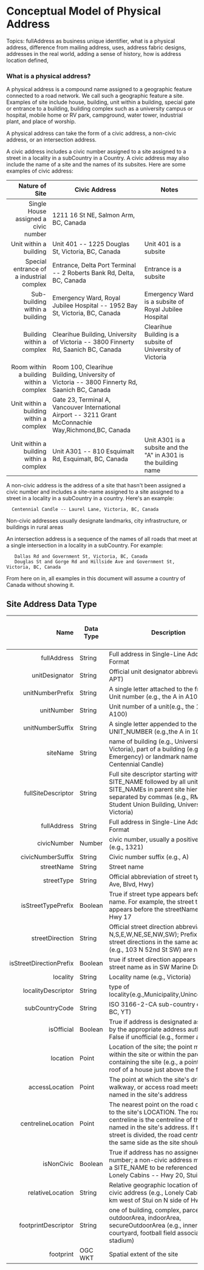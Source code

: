 # Conceptual Model of Physical Address

Topics: fullAddress as business unique identifier, what is a physical address, difference from mailing address, uses, address fabric designs, addresses in the real world, adding a sense of history, how is address location defined, 

### What is a physical address?
A physical address is a compound name assigned to a geographic feature connected to a road network. We call such a geographic feature a site. Examples of site include house, building, unit within a building, special gate or entrance to a building, building complex such as a university campus or hospital, mobile home or RV park, campground, water tower, industrial plant, and place of worship. 

A physical address can take the form of a civic address, a non-civic address, or an intersection address.

A civic address includes a civic number assigned to a site assigned to a street in a locality in a subCountry in a Country. A civic address may also include the name of a site and the names of its subsites. Here are some examples of civic address:


Nature of Site | Civic Address | Notes
---: | --- | ---
Single House assigned a civic number|1211 16 St NE, Salmon Arm, BC, Canada
Unit within a building|Unit 401 -- 1225 Douglas St, Victoria, BC, Canada| Unit 401 is a subsite
Special entrance of a industrial complex|Entrance, Delta Port Terminal -- 2 Roberts Bank Rd, Delta, BC, Canada|Entrance is a subsite
Sub-building within a building|Emergency Ward, Royal Jubilee Hospital -- 1952 Bay St, Victoria, BC, Canada|Emergency Ward is a subsite of Royal Jubilee Hospital
Building within a complex|Clearihue Building, University of Victoria -- 3800 Finnerty Rd, Saanich BC, Canada|Clearihue Building is a subsite of University of Victoria
Room within a building within a complex|Room 100, Clearihue Building, University of Victoria -- 3800 Finnerty Rd, Saanich BC, Canada
Unit within a building within a complex|Gate 23, Terminal A, Vancouver International Airport -- 3211 Grant McConnachie Way,Richmond,BC, Canada
Unit within a building within a complex|Unit A301 -- 810 Esquimalt Rd, Esquimalt, BC, Canada| Unit A301 is a subsite and the "A" in A301 is the building name


A non-civic address is the address of a site that hasn't been assigned a civic number and includes a site-name assigned to a site assigned to a street in a locality in a subCountry in a country. Here's an example:

      Centennial Candle -- Laurel Lane, Victoria, BC, Canada
      
Non-civic addresses usually designate landmarks, city infrastructure, or buildings in rural areas


An intersection address is a sequence of the names of all roads that meet at a single intersection in a locality in a subCountry. For example:

       Dallas Rd and Government St, Victoria, BC, Canada
       Douglas St and Gorge Rd and Hillside Ave and Government St, Victoria, BC, Canada

From here on in, all examples in this document will assume a country of Canada without showing it.

## Site Address Data Type


Name | Data Type |	Description | Required for Civic Address|Required for Non-civic address
---: | --- | --- | ---| ---
fullAddress|String|Full address in Single-Line Address Format|Y|Y
unitDesignator|String|Official unit designator abbreviation (e.g., APT)|No|No
unitNumberPrefix|String|A single letter attached to the front of a Unit number (e.g., the A in A100)|No|No
unitNumber|String|Unit number of a unit(e.g., the 100 in A100)|No|No
unitNumberSuffix|String|A single letter appended to the UNIT_NUMBER (e.g.,the A in 102A)|No|No
siteName|String|name of building (e.g., University of Victoria), part of a building (e.g., Emergency) or landmark name (e.g., Centennial Candle)|no|yes
fullSiteDescriptor|String|Full site descriptor starting with unit and SITE_NAME followed by all units and SITE_NAMEs in parent site hierarchy separated by commas (e.g., RM 104, Student Union Building, University of Victoria)|No|No
fullAddress|String|Full address in Single-Line Address Format|Y|Y
civicNumber|Number| civic number, usually a positive integer (e.g., 1321)|Yes|No
civicNumberSuffix|String|Civic number suffix (e.g., A)|No|No
streetName|String|Street name|Yes|No
streetType|String|Official abbreviation of street type (e.g., Ave, Blvd, Hwy)|No|No
isStreetTypePrefix|Boolean| True if street type appears before street name. For example, the street type HWY appears before the streetName 17 in Hwy 17|No|No
streetDirection|String|Official street direction abbreviation (e.g., N,S,E,W,NE,SE,NW,SW); Prefix and suffix street directions in the same address (e.g., 103 N 52nd St SW) are not allowed|No|No
isStreetDirectionPrefix|Boolean|true if street direction appears before street name as in SW Marine Dr|No|No
locality|String|Locality name (e.g., Victoria)|Yes|Yes
localityDescriptor|String|type of locality(e.g.,Municipality,Unincorporated)|Yes|Yes
subCountryCode|String|ISO 3166-2-CA sub-country code (e.g., BC, YT)|Yes|Yes
isOfficial|Boolean|True if address is designated as official by the appropriate address authority; False if unofficial (e.g., former address)|Yes|Yes
location|Point|Location of the site; the point must lie within the site or within the parcel containing the site (e.g., a point on the roof of a house just above the front door)|Yes|Yes
accessLocation|Point|The point at which the site's driveway, walkway, or access road meets the street named in the site's address|Yes|Yes
centrelineLocation|Point|The nearest point on the road centreline to the site's LOCATION. The road centreline is the centreline of the street named in the site's address. If the named street is divided, the road centreline on the same side as the site should be used|Yes|Yes
isNonCivic|Boolean|True if address has no assigned civic number; a non-civic address must have a SITE_NAME to be referenced (e.g., Lonely Cabins -- Hwy 20, Stui, BC)|Yes|Yes
relativeLocation|String|Relative geographic location of a non-civic address (e.g., Lonely Cabins - 43 km west of Stui on N side of Hwy 20)|No|Yes	
footprintDescriptor|String| one of building, complex, parcel, outdoorArea, indoorArea, secureOutdoorArea (e.g., inner courtyard, football field associated with a stadium)|No|No
footprint|OGC WKT|Spatial extent of the site|No|No
